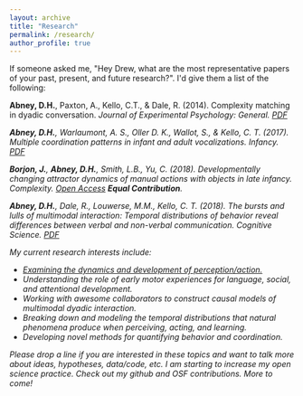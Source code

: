 ```yaml
---
layout: archive
title: "Research"
permalink: /research/
author_profile: true
---
```

 
If someone asked me, "Hey Drew, what are the most representative papers of your past, present, and future research?". I'd give them a list of the following:

**Abney, D.H.**, Paxton, A., Kello, C.T., & Dale, R. (2014). Complexity matching in dyadic conversation. <i>Journal of Experimental Psychology: General<i>. [PDF](http://drewabney.github.io/files/Abneyetal_2014_JEPG.PDF) 

**Abney, D.H.**, Warlaumont, A. S., Oller D. K., Wallot, S., & Kello, C. T. (2017). Multiple coordination patterns in infant and adult vocalizations. <i>Infancy<i>. [PDF](http://drewabney.github.io/files/Abneyetal_2017_Infancy.pdf) 

**Borjon, J.**, **Abney, D.H.**, Smith, L.B., Yu, C. (2018). Developmentally changing attractor dynamics of manual actions with objects in late infancy. <i>Complexity<i>. [Open Access](https://www.hindawi.com/journals/complexity/2018/4714612/) **Equal Contribution**.

**Abney, D.H.**, Dale, R., Louwerse, M.M., Kello, C. T. (2018). The bursts and lulls of multimodal interaction: Temporal distributions of behavior reveal differences between verbal and non-verbal communication. <i>Cognitive Science<i>. [PDF](http://drewabney.github.io/files/Abney_etal_2018.pdf) 


My current research interests include:
* [Examining the dynamics and development of perception/action.](http://drewabney.github.io/files/Abney_etal_2018.pdf)  
* Understanding the role of early motor experiences for language, social, and attentional development.
* Working with awesome collaborators to construct causal models of multimodal dyadic interaction.
* Breaking down and modeling the temporal distributions that natural phenomena produce when perceiving, acting, and learning.
* Developing novel methods for quantifying behavior and coordination.

Please drop a line if you are interested in these topics and want to talk more about ideas, hypotheses, data/code, etc. I am starting to increase my open science practice. Check out my github and OSF contributions. More to come! 
